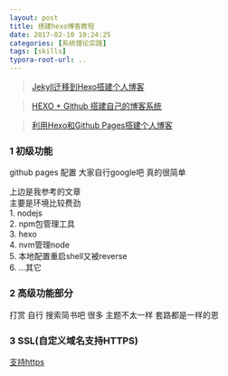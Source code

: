 ```yaml
---
layout: post
title: 搭建hexo博客教程
date: 2017-02-10 10:24:25
categories: [系统理论实践]
tags: [skills]
typora-root-url: ..
---
```



> [Jekyll迁移到Hexo搭建个人博客](http://www.ezlippi.com/blog/2016/02/jekyll-to-hexo.html)  

> [HEXO + Github 搭建自己的博客系统](http://www.czhzero.com/2016/06/25/hexoblog/)

> [利用Hexo和Github Pages搭建个人博客](http://skx926.com/2016/01/26/build-hexo/)

### 1 初级功能

github pages  配置 大家自行google吧 真的很简单

上边是我参考的文章  
主要是环境比较费劲  
	1. nodejs  
	2. npm包管理工具  
	3. hexo  
	4. nvm管理node  
	5. 本地配置重启shell又被reverse  
	6. ...其它
	
### 2 高级功能部分

打赏 自行 搜索简书吧 很多 主题不太一样 套路都是一样的恩

### 3 SSL(自定义域名支持HTTPS)

[支持https](https://gbin.me/2017/08/03/Hexo-deployed-in-github-and-coding/)